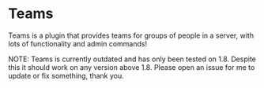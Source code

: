 # Teams
Teams is a plugin that provides teams for groups of people in a server, with lots of functionality and admin commands!

NOTE: Teams is currently outdated and has only been tested on 1.8. Despite this it should work on any version above 1.8.
Please open an issue for me to update or fix something, thank you.
